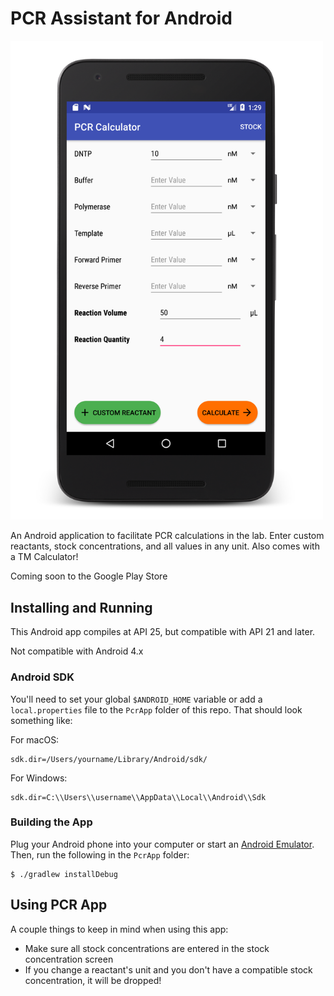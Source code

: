 # PCR Assistant for Android 

<img src="images/screenshot.png" width="500">

An Android application to facilitate PCR calculations in the lab.  Enter custom reactants, stock concentrations, and all values in any unit.  Also comes with a TM Calculator! 

Coming soon to the Google Play Store 

## Installing and Running 
This Android app compiles at API 25, but compatible with API 21 and later. 

Not compatible with Android 4.x

### Android SDK 
You'll need to set your global `$ANDROID_HOME` variable or add a `local.properties` file to the `PcrApp` folder of this repo. That should look something like: 

For macOS:
```
sdk.dir=/Users/yourname/Library/Android/sdk/
```

For Windows:
```
sdk.dir=C:\\Users\\username\\AppData\\Local\\Android\\Sdk
```

### Building the App 
Plug your Android phone into your computer or start an [Android Emulator](https://developer.android.com/studio/run/emulator.html).  Then, run the following in the `PcrApp` folder:
```
$ ./gradlew installDebug
```

## Using PCR App 
A couple things to keep in mind when using this app: 
* Make sure all stock concentrations are entered in the stock concentration screen 
* If you change a reactant's unit and you don't have a compatible stock concentration, it will be dropped! 
